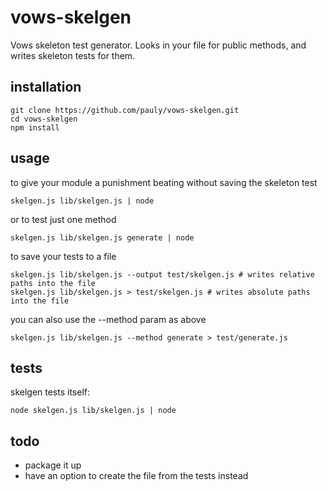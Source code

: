 # vows-skelgen

Vows skeleton test generator. 
Looks in your file for public methods, and writes skeleton tests for them.

## installation

    git clone https://github.com/pauly/vows-skelgen.git
    cd vows-skelgen
    npm install

## usage

to give your module a punishment beating without saving the skeleton test

    skelgen.js lib/skelgen.js | node

or to test just one method

    skelgen.js lib/skelgen.js generate | node

to save your tests to a file

    skelgen.js lib/skelgen.js --output test/skelgen.js # writes relative paths into the file
    skelgen.js lib/skelgen.js > test/skelgen.js # writes absolute paths into the file

you can also use the --method param as above

    skelgen.js lib/skelgen.js --method generate > test/generate.js

## tests

skelgen tests itself:

    node skelgen.js lib/skelgen.js | node

## todo

 * package it up
 * have an option to create the file from the tests instead
